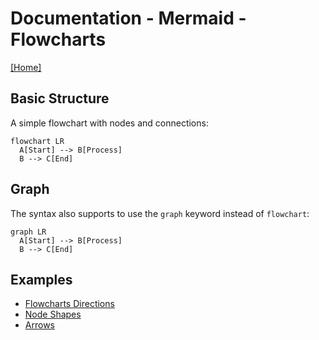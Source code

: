 # Documentation - Mermaid - Flowcharts
[[Home]](/README.md)



## Basic Structure
A simple flowchart with nodes and connections:

```mermaid
flowchart LR
  A[Start] --> B[Process]
  B --> C[End]
```



## Graph
The syntax also supports to use the `graph` keyword instead of `flowchart`:

```mermaid
graph LR
  A[Start] --> B[Process]
  B --> C[End]
```



## Examples
- [Flowcharts Directions](./flowcharts-directions.md)
- [Node Shapes](./flowcharts-node-shapes.md)
- [Arrows](./flowcharts-arrows.md)
